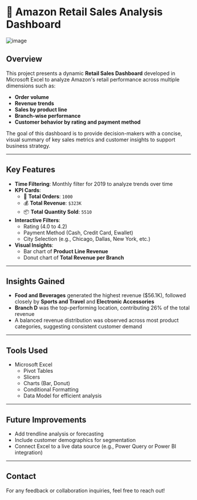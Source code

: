 # 🛒 Amazon Retail Sales Analysis Dashboard

![image](https://github.com/user-attachments/assets/16fc5d4a-30de-40f4-95c2-c090550a445c)


## Overview

This project presents a dynamic **Retail Sales Dashboard** developed in Microsoft Excel to analyze Amazon's retail performance across multiple dimensions such as:

- **Order volume**
- **Revenue trends**
- **Sales by product line**
- **Branch-wise performance**
- **Customer behavior by rating and payment method**

The goal of this dashboard is to provide decision-makers with a concise, visual summary of key sales metrics and customer insights to support business strategy.

---

## Key Features

- **Time Filtering**: Monthly filter for 2019 to analyze trends over time
- **KPI Cards**:
  - 🧾 **Total Orders**: `1000`
  - 💰 **Total Revenue**: `$323K`
  - 📦 **Total Quantity Sold**: `5510`
- **Interactive Filters**:
  - Rating (4.0 to 4.2)
  - Payment Method (Cash, Credit Card, Ewallet)
  - City Selection (e.g., Chicago, Dallas, New York, etc.)
- **Visual Insights**:
  - Bar chart of **Product Line Revenue**
  - Donut chart of **Total Revenue per Branch**





---

## Insights Gained

- **Food and Beverages** generated the highest revenue ($56.1K), followed closely by **Sports and Travel** and **Electronic Accessories**
- **Branch D** was the top-performing location, contributing 26% of the total revenue
- A balanced revenue distribution was observed across most product categories, suggesting consistent customer demand

---

## Tools Used

- Microsoft Excel
  - Pivot Tables
  - Slicers
  - Charts (Bar, Donut)
  - Conditional Formatting
  - Data Model for efficient analysis

---

## Future Improvements

- Add trendline analysis or forecasting
- Include customer demographics for segmentation
- Connect Excel to a live data source (e.g., Power Query or Power BI integration)

---

## Contact

For any feedback or collaboration inquiries, feel free to reach out!
